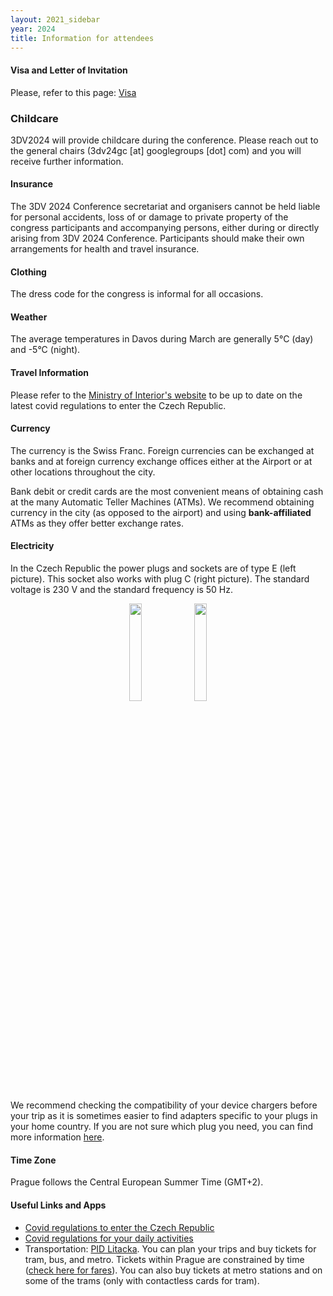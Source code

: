 ```yaml
---
layout: 2021_sidebar
year: 2024
title: Information for attendees
---
```


#### Visa and Letter of Invitation
Please, refer to this page: [Visa]({{site.url}}/{{page.year}}/visa)

### Childcare
3DV2024 will provide childcare during the conference. Please reach out to the
general chairs (3dv24gc [at] googlegroups [dot] com) and you will receive further information. 

#### Insurance

The 3DV 2024 Conference secretariat and organisers cannot be held liable for
personal accidents, loss of or damage to private property of the congress
participants and accompanying persons, either during or directly arising from
3DV 2024 Conference. Participants should make their own arrangements for health
and travel insurance.

#### Clothing
The dress code for the congress is informal for all occasions.

#### Weather
The average temperatures in Davos during March are
generally 5°C (day) and -5°C (night).

#### Travel Information

Please refer to the [Ministry of Interior's
website](https://www.mvcr.cz/mvcren/article/coronavirus-information-of-moi.aspx)
to be up to date on the latest covid regulations to enter the Czech Republic.

#### Currency
The currency is the Swiss Franc.
Foreign currencies can be exchanged at banks and at foreign currency exchange
offices either at the Airport or at other locations throughout the city.

Bank debit or credit cards are the most convenient means of obtaining cash at
the many Automatic Teller Machines (ATMs). 
We recommend obtaining currency in the city (as opposed to the airport) and 
using **bank-affiliated** ATMs as they offer better exchange rates.

#### Electricity

In the Czech Republic the power plugs and sockets are of type E (left picture). This socket
also works with plug C (right picture). The standard voltage is 230 V and the standard
frequency is 50 Hz.

<div class="col-md-12 assia" style="text-align: center">
<img src="{{site.url}}/img/2022/type_E.jpg" style="width:20%;"/>
<img src="{{site.url}}/img/2022/type_c_large.jpg" style="width:20%;"/>
</div>


We recommend checking the compatibility of your device chargers before your trip
as it is sometimes easier to find adapters specific to your plugs in your home
country. If you are not sure which plug you need, you can find more information
[here](https://www.power-plugs-sockets.com/czech-republic/).

#### Time Zone

Prague follows the Central European Summer Time (GMT+2).

#### Useful Links and Apps

- [Covid regulations to enter the Czech Republic](https://www.mvcr.cz/mvcren/article/coronavirus-information-of-moi.aspx)
- [Covid regulations for your daily activities](https://covid.gov.cz/en/)
- Transportation: [PID Litacka](https://app.pidlitacka.cz/). You can plan your trips and buy tickets for tram, bus, and metro. Tickets within Prague are constrained by time ([check here for fares](https://pid.cz/en/travelling-around-prague/?tab=1)). You can also buy tickets at metro stations and on some of the trams (only with contactless cards for tram).
